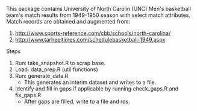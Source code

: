 
This package contains University of North Carolin (UNC) Men's basketball team's match results from 1949-1950 season with select match attributes. Match records are obtained and augmented from:

1. http://www.sports-reference.com/cbb/schools/north-carolina/
2. http://www.tarheeltimes.com/schedulebasketball-1949.aspx

Steps
1. Run: take_snapshot.R to scrap base.
2. Load: data_prep.R (util functions)
3. Run: generate_data.R
    - This generates an interim dataset and writes to a file.
4. Identify and fill in gaps if applicable by running check_gaps.R and fix_gaps.R
    - After gaps are filled, write to a file and rds. 

